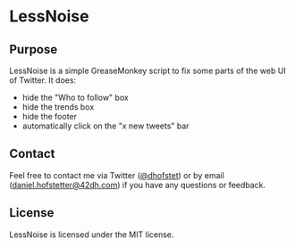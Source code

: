 # LessNoise

## Purpose

LessNoise is a simple GreaseMonkey script to fix some parts of the web UI of Twitter. It does:

* hide the "Who to follow" box
* hide the trends box
* hide the footer
* automatically click on the "x new tweets" bar

## Contact

Feel free to contact me via Twitter ([@dhofstet](https://twitter.com/dhofstet)) or by email (daniel.hofstetter@42dh.com) if you have any questions or feedback.

## License

LessNoise is licensed under the MIT license.
